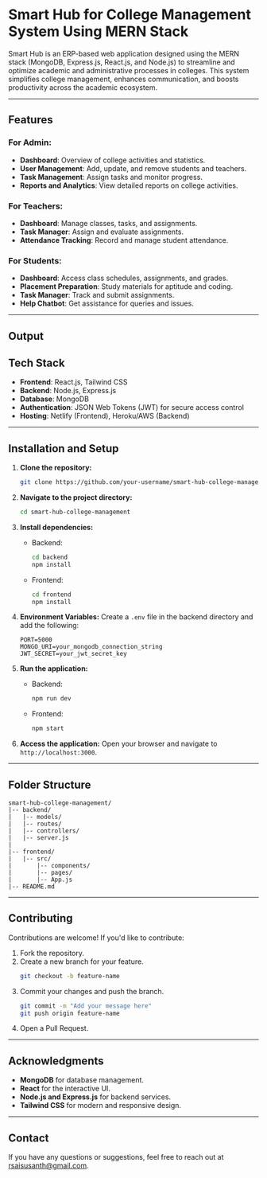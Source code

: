 # Smart Hub for College Management System Using MERN Stack

Smart Hub is an ERP-based web application designed using the MERN stack (MongoDB, Express.js, React.js, and Node.js) to streamline and optimize academic and administrative processes in colleges. This system simplifies college management, enhances communication, and boosts productivity across the academic ecosystem.

---

## Features

### For Admin:

- **Dashboard**: Overview of college activities and statistics.
- **User Management**: Add, update, and remove students and teachers.
- **Task Management**: Assign tasks and monitor progress.
- **Reports and Analytics**: View detailed reports on college activities.

### For Teachers:

- **Dashboard**: Manage classes, tasks, and assignments.
- **Task Manager**: Assign and evaluate assignments.
- **Attendance Tracking**: Record and manage student attendance.

### For Students:

- **Dashboard**: Access class schedules, assignments, and grades.
- **Placement Preparation**: Study materials for aptitude and coding.
- **Task Manager**: Track and submit assignments.
- **Help Chatbot**: Get assistance for queries and issues.

---

## Output



## Tech Stack

- **Frontend**: React.js, Tailwind CSS
- **Backend**: Node.js, Express.js
- **Database**: MongoDB
- **Authentication**: JSON Web Tokens (JWT) for secure access control
- **Hosting**: Netlify (Frontend), Heroku/AWS (Backend)

---

## Installation and Setup

1. **Clone the repository:**

   ```bash
   git clone https://github.com/your-username/smart-hub-college-management.git
   ```

2. **Navigate to the project directory:**

   ```bash
   cd smart-hub-college-management
   ```

3. **Install dependencies:**

   - Backend:
     ```bash
     cd backend
     npm install
     ```
   - Frontend:
     ```bash
     cd frontend
     npm install
     ```

4. **Environment Variables:**
   Create a `.env` file in the backend directory and add the following:

   ```env
   PORT=5000
   MONGO_URI=your_mongodb_connection_string
   JWT_SECRET=your_jwt_secret_key
   ```

5. **Run the application:**

   - Backend:
     ```bash
     npm run dev
     ```
   - Frontend:
     ```bash
     npm start
     ```

6. **Access the application:**
   Open your browser and navigate to `http://localhost:3000`.

---

## Folder Structure

```
smart-hub-college-management/
|-- backend/
|   |-- models/
|   |-- routes/
|   |-- controllers/
|   |-- server.js
|
|-- frontend/
|   |-- src/
|       |-- components/
|       |-- pages/
|       |-- App.js
|-- README.md
```

---

## Contributing

Contributions are welcome! If you'd like to contribute:

1. Fork the repository.
2. Create a new branch for your feature.
   ```bash
   git checkout -b feature-name
   ```
3. Commit your changes and push the branch.
   ```bash
   git commit -m "Add your message here"
   git push origin feature-name
   ```
4. Open a Pull Request.

---

## Acknowledgments

- **MongoDB** for database management.
- **React** for the interactive UI.
- **Node.js and Express.js** for backend services.
- **Tailwind CSS** for modern and responsive design.

---

## Contact

If you have any questions or suggestions, feel free to reach out at rsaisusanth@gmail.com.


